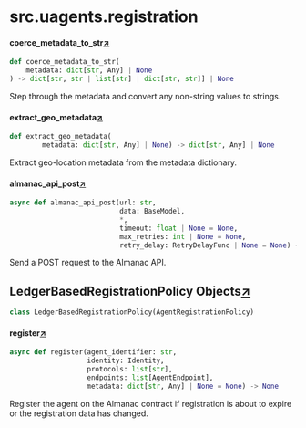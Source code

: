 

# src.uagents.registration



#### coerce_metadata_to_str[↗](https://github.com/fetchai/uAgents/blob/main/python/src/uagents/registration.py#L52)
```python
def coerce_metadata_to_str(
    metadata: dict[str, Any] | None
) -> dict[str, str | list[str] | dict[str, str]] | None
```

Step through the metadata and convert any non-string values to strings.



#### extract_geo_metadata[↗](https://github.com/fetchai/uAgents/blob/main/python/src/uagents/registration.py#L69)
```python
def extract_geo_metadata(
        metadata: dict[str, Any] | None) -> dict[str, Any] | None
```

Extract geo-location metadata from the metadata dictionary.



#### almanac_api_post[↗](https://github.com/fetchai/uAgents/blob/main/python/src/uagents/registration.py#L76)
```python
async def almanac_api_post(url: str,
                           data: BaseModel,
                           *,
                           timeout: float | None = None,
                           max_retries: int | None = None,
                           retry_delay: RetryDelayFunc | None = None) -> bool
```

Send a POST request to the Almanac API.



## LedgerBasedRegistrationPolicy Objects[↗](https://github.com/fetchai/uAgents/blob/main/python/src/uagents/registration.py#L220)

```python
class LedgerBasedRegistrationPolicy(AgentRegistrationPolicy)
```



#### register[↗](https://github.com/fetchai/uAgents/blob/main/python/src/uagents/registration.py#L283)
```python
async def register(agent_identifier: str,
                   identity: Identity,
                   protocols: list[str],
                   endpoints: list[AgentEndpoint],
                   metadata: dict[str, Any] | None = None) -> None
```

Register the agent on the Almanac contract if registration is about to expire or
the registration data has changed.

